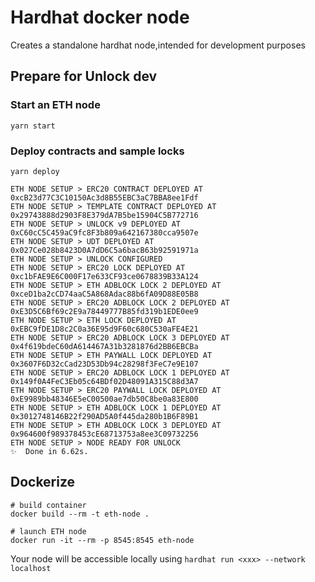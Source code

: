 # Hardhat docker node

Creates a standalone hardhat node,intended for development purposes

## Prepare for Unlock dev

### Start an ETH node 

```
yarn start
```

### Deploy contracts and sample locks

```
yarn deploy

ETH NODE SETUP > ERC20 CONTRACT DEPLOYED AT 0xcB23d77C3C10150Ac3d8B55EBC3aC7BBA8ee1Fdf
ETH NODE SETUP > TEMPLATE CONTRACT DEPLOYED AT 0x29743888d2903F8E379dA7B5be15904C5B772716
ETH NODE SETUP > UNLOCK v9 DEPLOYED AT 0xC60cC5C459aC9fc8F3b809a642167380cca9507e
ETH NODE SETUP > UDT DEPLOYED AT 0x027Ce028b8423D0A7dD6C5a6bacB63b92591971a
ETH NODE SETUP > UNLOCK CONFIGURED
ETH NODE SETUP > ERC20 LOCK DEPLOYED AT 0xc1bFAE9E6C000F17e633CF93ce0678839B33A124
ETH NODE SETUP > ETH ADBLOCK LOCK 2 DEPLOYED AT 0xceD1ba2cCD74aaC5A868Adac88b6fA09D88E05B8
ETH NODE SETUP > ERC20 ADBLOCK LOCK 2 DEPLOYED AT 0xE3D5C6Bf69c2E9a78449777B85fd319b1EDE0ee9
ETH NODE SETUP > ETH LOCK DEPLOYED AT 0xEBC9fDE1D8c2C0a36E95d9F60c680C530aFE4E21
ETH NODE SETUP > ERC20 ADBLOCK LOCK 3 DEPLOYED AT 0x4f619bdeC60dA614467A31b3281876d2BB6EBCBa
ETH NODE SETUP > ETH PAYWALL LOCK DEPLOYED AT 0x3607F6D32cCad23D53Db94c28298f3FeC7e9E107
ETH NODE SETUP > ERC20 ADBLOCK LOCK 1 DEPLOYED AT 0x149f0A4FeC3Eb05c64BDf02D48091A315C88d3A7
ETH NODE SETUP > ERC20 PAYWALL LOCK DEPLOYED AT 0xE9989bb48346E5eC00500ae7db50C8be0a83E800
ETH NODE SETUP > ETH ADBLOCK LOCK 1 DEPLOYED AT 0x3012748146B22f290AD5A0f445da280b1B6F89B1
ETH NODE SETUP > ETH ADBLOCK LOCK 3 DEPLOYED AT 0x964600f989378453cE68713753a8ee3C09732256
ETH NODE SETUP > NODE READY FOR UNLOCK
✨  Done in 6.62s.

```

## Dockerize

```
# build container
docker build --rm -t eth-node .

# launch ETH node 
docker run -it --rm -p 8545:8545 eth-node
```

Your node will be accessible locally using `hardhat run <xxx> --network localhost`